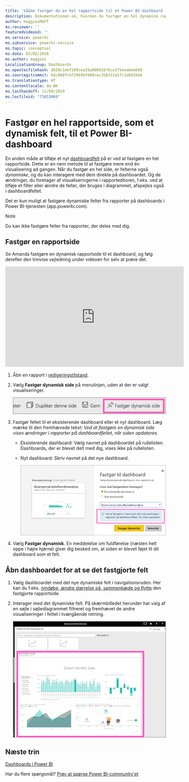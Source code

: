 ```yaml
---
title: 'Sådan fastgør du en hel rapportside til et Power BI-dashboard '
description: Dokumentationen om, hvordan du fastgør en hel dynamisk rapportside til et Power BI-dashboard fra en rapport.
author: maggiesMSFT
ms.reviewer: ''
featuredvideoid: ''
ms.service: powerbi
ms.subservice: powerbi-service
ms.topic: conceptual
ms.date: 03/02/2018
ms.author: maggies
LocalizationGroup: Dashboards
ms.openlocfilehash: d620c1def289cea39a90092876ce275eea8ee699
ms.sourcegitcommit: 64c860fcbf2969bf089cec358331a1fc1e0d39a8
ms.translationtype: HT
ms.contentlocale: da-DK
ms.lasthandoff: 11/09/2019
ms.locfileid: "73853069"
---
```

# <a name="pin-an-entire-report-page-as-a-live-tile-to-a-power-bi-dashboard"></a>Fastgør en hel rapportside, som et dynamisk felt, til et Power BI-dashboard
En anden måde at tilføje et nyt [dashboardfelt](consumer/end-user-tiles.md) på er ved at fastgøre en hel rapportside. Dette er en nem metode til at fastgøre mere end én visualisering ad gangen.  Når du fastgør en hel side, er felterne også *dynamiske*, og du kan interagere med dem direkte på dashboardet. Og de ændringer, du foretager af visualiseringerne i rapporteditoren, f.eks. ved at tilføje et filter eller ændre de felter, der bruges i diagrammet, afspejles også i dashboardfeltet.  

Det er kun muligt at fastgøre dynamiske felter fra rapporter på dashboards i Power BI-tjenesten (app.powerbi.com).

> [!NOTE]
> Du kan ikke fastgøre felter fra rapporter, der deles med dig.
> 
> 

## <a name="pin-a-report-page"></a>Fastgør en rapportside
Se Amanda fastgøre en dynamisk rapportside til et dashboard, og følg derefter den trinvise vejledning under videoen for selv at prøve det.

<iframe width="560" height="315" src="https://www.youtube.com/embed/EzhfBpPboPA" frameborder="0" allowfullscreen></iframe>


1. Åbn en rapport i [redigeringstilstand](service-interact-with-a-report-in-editing-view.md).
2. Vælg **Fastgør dynamisk side** på menulinjen, uden at der er valgt visualiseringer.
   
   ![Ikon til fastgørelse af dynamisk side](media/service-dashboard-pin-live-tile-from-report/pbi-pin-live-page.png) 
3. Fastgør feltet til et eksisterende dashboard eller et nyt dashboard. Læg mærke til den fremhævede tekst: *Ved at fastgøre en dynamisk side vises ændringer i rapporter på dashboardfeltet, når siden opdateres.*
   
   * Eksisterende dashboard: Vælg navnet på dashboardet på rullelisten. Dashboards, der er blevet delt med dig, vises ikke på rullelisten.
   * Nyt dashboard: Skriv navnet på det nye dashboard.
     
     ![Dialogboksen Fastgør til dashboard](media/service-dashboard-pin-live-tile-from-report/pbi-pin-live-page-dialog.png)
4. Vælg **Fastgør dynamisk**. En meddelelse om fuldførelse (næsten helt oppe i højre hjørne) giver dig besked om, at siden er blevet føjet til dit dashboard som et felt.

## <a name="open-the-dashboard-to-see-the-pinned-live-tile"></a>Åbn dashboardet for at se det fastgjorte felt
1. Vælg dashboardet med det nye dynamiske felt i navigationsruden. Her kan du f.eks. [omdøbe, ændre størrelse på, sammenkæde og flytte](service-dashboard-edit-tile.md) den fastgjorte rapportside.  
2. Interager med det dynamiske felt.  På skærmbilledet herunder har valg af en søjle i søjlediagrammet filtreret og fremhævet de andre visualiseringer i feltet i tværgående retning.
   
    ![dashboards med et dynamisk felt](media/service-dashboard-pin-live-tile-from-report/pbi-live-tile.png)

## <a name="next-steps"></a>Næste trin
[Dashboards i Power BI](consumer/end-user-dashboards.md)

Har du flere spørgsmål? [Prøv at spørge Power BI-community'et](https://community.powerbi.com/)

